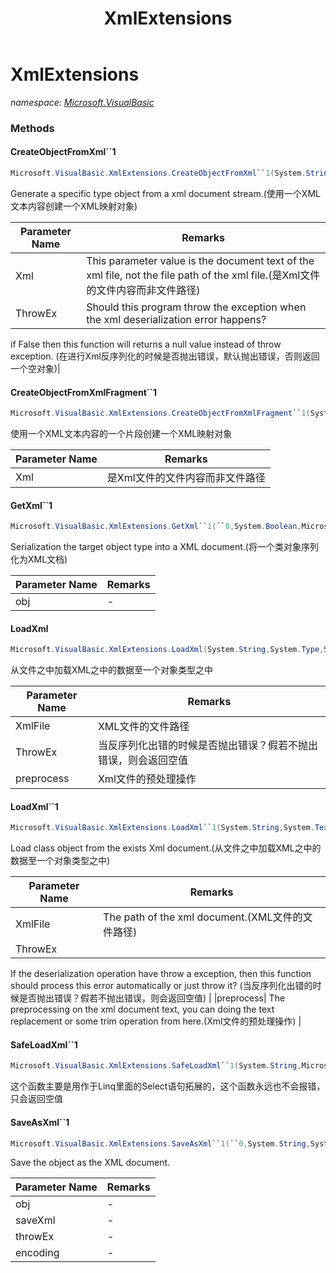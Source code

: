 ﻿---
title: XmlExtensions
---

# XmlExtensions
_namespace: [Microsoft.VisualBasic](N-Microsoft.VisualBasic.html)_



### Methods

#### CreateObjectFromXml``1
```csharp
Microsoft.VisualBasic.XmlExtensions.CreateObjectFromXml``1(System.String,System.Boolean)
```
Generate a specific type object from a xml document stream.(使用一个XML文本内容创建一个XML映射对象)

|Parameter Name|Remarks|
|--------------|-------|
|Xml|This parameter value is the document text of the xml file, not the file path of the xml file.(是Xml文件的文件内容而非文件路径)|
|ThrowEx|Should this program throw the exception when the xml deserialization error happens?
 if False then this function will returns a null value instead of throw exception.
 (在进行Xml反序列化的时候是否抛出错误，默认抛出错误，否则返回一个空对象)|


#### CreateObjectFromXmlFragment``1
```csharp
Microsoft.VisualBasic.XmlExtensions.CreateObjectFromXmlFragment``1(System.String)
```
使用一个XML文本内容的一个片段创建一个XML映射对象

|Parameter Name|Remarks|
|--------------|-------|
|Xml|是Xml文件的文件内容而非文件路径|


#### GetXml``1
```csharp
Microsoft.VisualBasic.XmlExtensions.GetXml``1(``0,System.Boolean,Microsoft.VisualBasic.Text.Xml.XmlEncodings)
```
Serialization the target object type into a XML document.(将一个类对象序列化为XML文档)

|Parameter Name|Remarks|
|--------------|-------|
|obj|-|


#### LoadXml
```csharp
Microsoft.VisualBasic.XmlExtensions.LoadXml(System.String,System.Type,System.Text.Encoding,System.Boolean,System.Func{System.String,System.String})
```
从文件之中加载XML之中的数据至一个对象类型之中

|Parameter Name|Remarks|
|--------------|-------|
|XmlFile|XML文件的文件路径|
|ThrowEx|当反序列化出错的时候是否抛出错误？假若不抛出错误，则会返回空值|
|preprocess|Xml文件的预处理操作|


#### LoadXml``1
```csharp
Microsoft.VisualBasic.XmlExtensions.LoadXml``1(System.String,System.Text.Encoding,System.Boolean,System.Func{System.String,System.String})
```
Load class object from the exists Xml document.(从文件之中加载XML之中的数据至一个对象类型之中)

|Parameter Name|Remarks|
|--------------|-------|
|XmlFile|The path of the xml document.(XML文件的文件路径)|
|ThrowEx|
 If the deserialization operation have throw a exception, then this function should process this error automatically or just throw it?
 (当反序列化出错的时候是否抛出错误？假若不抛出错误，则会返回空值)
 |
|preprocess|
 The preprocessing on the xml document text, you can doing the text replacement or some trim operation from here.(Xml文件的预处理操作)
 |


#### SafeLoadXml``1
```csharp
Microsoft.VisualBasic.XmlExtensions.SafeLoadXml``1(System.String,Microsoft.VisualBasic.TextEncodings.Encodings,System.Func{System.String,System.String})
```
这个函数主要是用作于Linq里面的Select语句拓展的，这个函数永远也不会报错，只会返回空值

#### SaveAsXml``1
```csharp
Microsoft.VisualBasic.XmlExtensions.SaveAsXml``1(``0,System.String,System.Boolean,System.Text.Encoding,System.String)
```
Save the object as the XML document.

|Parameter Name|Remarks|
|--------------|-------|
|obj|-|
|saveXml|-|
|throwEx|-|
|encoding|-|





